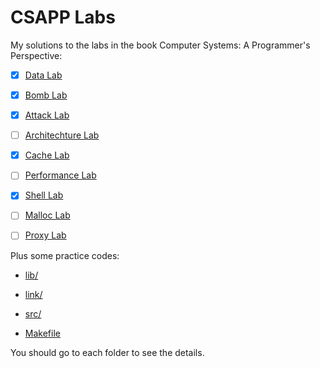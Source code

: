 # CSAPP Labs

My solutions to the labs in the book Computer Systems: A Programmer's Perspective:

- [x] [Data Lab](datalab/)

- [x] [Bomb Lab](bomb/)

- [x] [Attack Lab](target1/)

- [ ] [Architechture Lab](archlab/)

- [x] [Cache Lab](cachelab/)

- [ ] [Performance Lab](perflab/)

- [x] [Shell Lab](shlab/)

- [ ] [Malloc Lab](malloclab/)

- [ ] [Proxy Lab](proxylab/)

Plus some practice codes:

- [lib/](lib/)

- [link/](link/)

- [src/](src/)

- [Makefile](Makefile)

You should go to each folder to see the details.